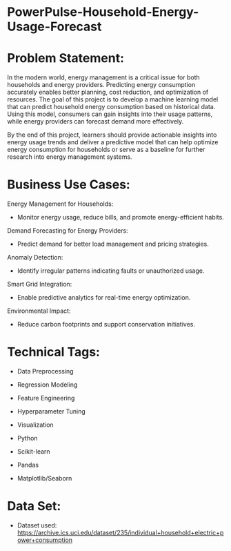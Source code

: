 # PowerPulse-Household-Energy-Usage-Forecast

# Problem Statement:

In the modern world, energy management is a critical issue for both households and energy providers. Predicting energy consumption accurately enables better planning, cost reduction, and optimization of resources. The goal of this project is to develop a machine learning model that can predict household energy consumption based on historical data. Using this model, consumers can gain insights into their usage patterns, while energy providers can forecast demand more effectively.


By the end of this project, learners should provide actionable insights into energy usage trends and deliver a predictive model that can help optimize energy consumption for households or serve as a baseline for further research into energy management systems.


# Business Use Cases:

Energy Management for Households:

* Monitor energy usage, reduce bills, and promote energy-efficient habits.

Demand Forecasting for Energy Providers: 

* Predict demand for better load management and pricing strategies.

Anomaly Detection: 

* Identify irregular patterns indicating faults or unauthorized usage.

Smart Grid Integration: 

* Enable predictive analytics for real-time energy optimization.

Environmental Impact:

* Reduce carbon footprints and support conservation initiatives.


# Technical Tags:

* Data Preprocessing
  
* Regression Modeling
  
* Feature Engineering
  
* Hyperparameter Tuning
  
* Visualization
  
* Python
  
* Scikit-learn
  
* Pandas
  
* Matplotlib/Seaborn


# Data Set:

* Dataset used: https://archive.ics.uci.edu/dataset/235/individual+household+electric+power+consumption


# 




